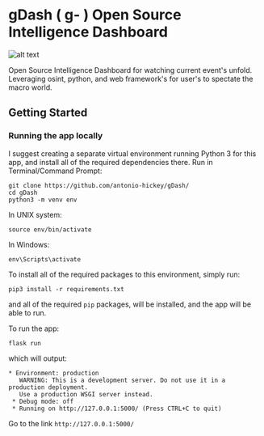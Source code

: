 # gDash ( g- ) Open Source Intelligence Dashboard

![alt text](https://i.ibb.co/9ckGBZp/2021-04-13-05-09.png)

Open Source Intelligence Dashboard for watching current event's unfold. Leveraging osint, python, and web framework's for user's to spectate the macro world.

## Getting Started

### Running the app locally
I suggest creating a separate virtual environment running Python 3 for this app, and install all of the required dependencies there. Run in Terminal/Command Prompt:
```
git clone https://github.com/antonio-hickey/gDash/
cd gDash
python3 -m venv env
```
In UNIX system:

```
source env/bin/activate
```
In Windows:

```
env\Scripts\activate
```

To install all of the required packages to this environment, simply run:

```
pip3 install -r requirements.txt
```

and all of the required `pip` packages, will be installed, and the app will be able to run.

To run the app:
```
flask run
```
which will output:

```
* Environment: production
   WARNING: This is a development server. Do not use it in a production deployment.
   Use a production WSGI server instead.
 * Debug mode: off
 * Running on http://127.0.0.1:5000/ (Press CTRL+C to quit)
```

Go to the link `http://127.0.0.1:5000/`
